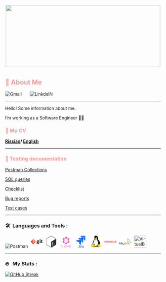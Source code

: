 <a name="readme-top"></a>
<h1>
  <div id="header" align="center">
    <img src="https://media.tenor.com/2uyENRmiUt0AAAAC/coding.gif" width="500" height="200"/>
  </div>
</h1>
<h2 style="color:rgb(255, 152, 152);">&#128102; About Me</h2>
<a target="_blank" href="mailto:sasha.belik89@gmail.com">
  <img align="left" alt="Gmail" width="80px" src="https://www.vectorlogo.zone/logos/gmail/gmail-ar21.svg"/>
</a>
<a target="_blank" href="https://www.linkedin.com/in/aliaksandr-bilyk-62a571234">
  <img align="left" alt="LinkdeIN" width="80px" src="https://www.vectorlogo.zone/logos/linkedin/linkedin-ar21.svg"/>
</a>
</br>
<hr>
<p>Hello! Some information about me.</p>

<p>I’m working as a Software Engineer &#128104;&#8205;&#128187;</p>

<h3 style="color:rgb(255, 152, 152);" title = "Link to my CV on russian and english from Google Drive">&#128221; My CV</h3>
  <b>
    <a href="https://drive.google.com/file/d/1qw_iiKAMAcMUSrITOYfaFc_zEYQULmAl/view?usp=sharing" target="_blank">Rissian</a>/
    <a href="https://drive.google.com/file/d/1unonDsf193s4xbod3T7EW2EuzDx9DAnd/view?usp=sharing" target="_blank">English</a>
  </b>
<hr>

<h3 style="color:rgb(255, 152, 152);">&#128195; Testing documentation</h3>
<div>
<a href="https://github.com/bors4/postman" target="_self"><p title = "Postman Collections">Postman Collections</p></a>
<a href="https://github.com/bors4/sql"  target="_self"><p title = "SQL queries">SQL queries</p></a>
<a href="https://github.com/bors4/checklist" target="_self"><p title = "Checklist">Checklist</p></a>
<a href="https://github.com/bors4/bug-reports" target="_self"><p title = "Bug reports">Bug reports</p></a>
<a href="https://github.com/bors4/test-cases" target="_self"><p title = "Test cases">Test cases</p></a>
</div>
<hr>
<div>
  
  ### 🛠 &nbsp;Languages and Tools :
  
  <p>
  <img src="https://www.vectorlogo.zone/logos/getpostman/getpostman-icon.svg" title="Postman"  alt="Postman" width="40" height="40"/>&nbsp;
  <img src="https://github.com/devicons/devicon/blob/master/icons/git/git-original-wordmark.svg" title="Git" **alt="Git" width="40" height="40"/>&nbsp;
  <img src="https://github.com/devicons/devicon/blob/master/icons/bash/bash-original.svg" title="Bash" **alt="Bash" width="40" height="40"/>&nbsp;
  <img src="https://github.com/devicons/devicon/blob/master/icons/graphql/graphql-plain-wordmark.svg" title="GraphQL" **alt="GraphQL" width="40" height="40"/>&nbsp;
  <img src="https://github.com/devicons/devicon/blob/master/icons/jira/jira-original-wordmark.svg" title="Jira" **alt="Jira" width="40" height="40"/>&nbsp;
  <img src="https://github.com/devicons/devicon/blob/master/icons/linux/linux-original.svg" title="Linux" **alt="Linux" width="40" height="40"/>&nbsp;
  <img src="https://github.com/devicons/devicon/blob/master/icons/oracle/oracle-original.svg" title="Oracle" **alt="Oracle" width="40" height="40"/>&nbsp;
  <img src="https://github.com/devicons/devicon/blob/master/icons/mysql/mysql-original-wordmark.svg" title="MySQL"  alt="MySQL" width="40" height="40"/>&nbsp;
  <img src="https://www.vectorlogo.zone/logos/virtualbox/virtualbox-icon.svg" title="VirtualBox" **alt="VirtualBox" width="40" height="40"/>&nbsp;
  </p>

  ---
  
  ### 🔥 &nbsp; My Stats :
  [![GitHub Streak](http://github-readme-streak-stats.herokuapp.com?user=itsZed0&theme=dark&background=000000)](https://git.io/streak-stats)
